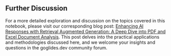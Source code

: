 ## Further Discussion

For a more detailed exploration and discussion on the topics covered in this notebook, please visit our corresponding blog post: [Enhancing AI Responses with Retrieval Augmented Generation: A Deep Dive into PDF and Excel Document Analysis](https://www.goglides.dev/mohamed_zahran_45/enhancing-ai-responses-with-retrieval-augmented-generation-a-deep-dive-into-pdf-and-excel-document-analysis-143m). This post delves into the practical applications and methodologies discussed here, and we welcome your insights and questions in the goglides.dev community forum.
